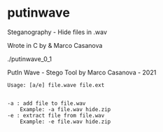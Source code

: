 # putinwave

Steganography - Hide files in .wav 

Wrote in C by & Marco Casanova


./putinwave_0_1

PutIn Wave - Stego Tool by  Marco Casanova - 2021


	Usage: [a/e] file.wave file.ext
  
  
	-a : add file to file.wav
		Example: -a file.wav hide.zip
	-e : extract file from file.wav
		Example: -e file.wav hide.zip
    
    
    
